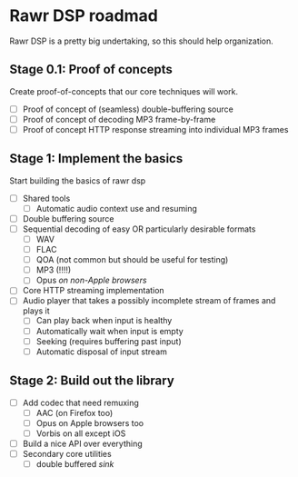 # Rawr DSP roadmad

Rawr DSP is a pretty big undertaking, so this should help organization.

## Stage 0.1: Proof of concepts

Create proof-of-concepts that our core techniques will work.

 - [ ] Proof of concept of (seamless) double-buffering source
 - [ ] Proof of concept of decoding MP3 frame-by-frame
 - [ ] Proof of concept HTTP response streaming into individual MP3 frames

## Stage 1: Implement the basics

Start building the basics of rawr dsp

- [ ] Shared tools
  * [ ] Automatic audio context use and resuming
- [ ] Double buffering source
- [ ] Sequential decoding of easy OR particularly desirable formats 
  * [ ] WAV
  * [ ] FLAC
  * [ ] QOA (not common but should be useful for testing)
  * [ ] MP3 (!!!!)
  * [ ] Opus *on non-Apple browsers*
- [ ] Core HTTP streaming implementation
- [ ] Audio player that takes a possibly incomplete stream of frames and plays it
  * [ ] Can play back when input is healthy
  * [ ] Automatically wait when input is empty
  * [ ] Seeking (requires buffering past input)
  * [ ] Automatic disposal of input stream

## Stage 2: Build out the library

- [ ] Add codec that need remuxing
  * [ ] AAC (on Firefox too)
  * [ ] Opus on Apple browsers too
  * [ ] Vorbis on all except iOS
- [ ] Build a nice API over everything
- [ ] Secondary core utilities
  * [ ] double buffered *sink*